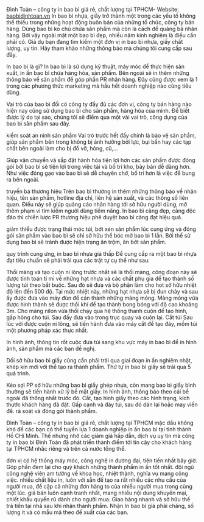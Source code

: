 Đình Toàn – công ty in bao bì giá rẻ, chất lượng tại TPHCM- Website: <a href="https://baobidinhtoan.vn/">baobidinhtoan.vn</a>
In bao bì nhựa, giấy trở thành một trong các yếu tố không thể thiếu trong những hoạt động buôn bán của những tổ chức, công ty bán hàng. Dùng bao bì ko chủ chứa sản phẩm mà còn là cách để quảng bá nhãn hàng. Bởi vậy ngoài mặt một bao bì đẹp, nhiều năm kinh nghiệm là điều cần phải có. Giả dụ bạn đang tìm kiếm một đơn vị in bao bì nhựa, giấy chất lượng, uy tín. Hãy tham khảo những thông báo mà chúng tôi cung cấp sau đây.

In bao bì là gì?
In bao bì là sử dụng kỹ thuật, máy móc để thực hiện sản xuất, in ấn bao bì chứa hàng hóa, sản phẩm. Bên ngoài sẽ in thêm những thông báo về sản phẩm để góp phần PR nhãn hàng. Đây cũng được xem là 1 trong các phương thức marketing mà hầu hết doanh nghiệp nào cũng tiêu dùng.

Vai trò của bao bì đối có công ty
đầy đủ các đơn vị, công ty bán hàng nào hiện nay cũng sử dụng bao bì cho sản phẩm, hàng hóa của mình. Để biết được lý do tại sao, chúng tôi sẽ điểm qua một vài vai trò, công dụng của bao bì sản phẩm sau đây.

kiểm soát an ninh sản phẩm
Vai trò trước hết đấy chính là bảo vệ sản phẩm, giúp sản phẩm bên trong không bị ảnh hưởng bởi lực, bụi bẩn hay các tạp chất bên ngoài làm cho bị đổ vỡ, hỏng, cũ,…

Giúp vận chuyển và sắp đặt hành hóa tiện lợi hơn
các sản phẩm được đóng gói bởi bao bì sẽ tiện lợi trong việc tải và bố trí kho, bày bán dễ dàng hơn. Như việc đóng gạo vào bao bì sẽ dễ chuyên chở, bố trí hơn là việc để bung ra bên ngoài.

truyền bá thương hiệu
Trên bao bì thường in thêm những thông báo về nhãn hiệu, tên sản phẩm, hotline địa chỉ, liên hệ sản xuất, và các thông số liên quan. Điều này sẽ giúp quảng cáo nhãn hàng tới sở hữu người dùng, mở thêm phạm vi tìm kiếm người dùng tiềm năng. In bao bì càng đẹp, càng độc đáo thì chiến lược PR thương hiệu phê duyệt bao bì càng đạt hiệu quả.

giảm thiểu được trạng thái móc túi, bớt xén sản phẩm
lúc cung ứng và đóng gói sản phẩm vào bao bì sẽ chỉ sở hữu thể bóc mở bao bì 1 lần. Bởi thế sử dụng bao bì sẽ tránh được hiện trạng ăn trộm, ăn bớt sản phẩm.

quy trình cung ứng, in bao bì nhựa giá thấp
Để cung cấp ra một bao bì nhựa đạt tiêu chuẩn sẽ phải trải qua các trật tự cụ thể như sau:

Thổi màng và tạo cuộn ni lông
trước nhất sẽ là thổi màng, công đoạn này sẽ được tính toán tỉ mỉ về những hạt nhựa và các chất phụ gia để tạo thành số lượng túi theo bắt buộc.
Sau đó sẽ đưa và bộ phận làm cho hot sở hữu nhiệt độ lên đến 500 độ. Tại mức nhiệt này, những hạt nhựa sẽ bị đun chảy và sau ấy được đưa vào máy đùn để cán thành những màng mỏng.
Màng mỏng vừa được hình thành sẽ được thổi khí để tạo thành bong bóng với độ cao khoảng 3m.
Cho màng nilon vừa thổi chạy qua hệ thống thanh cuộn để tạo hình, gấp hông cho túi. Sau đấy đưa vào trong trục quay và cuộn lại.
Cắt túi
Sau lúc với được cuộn ni lông, sẽ tiến hành đưa vào máy cắt để tạo đáy, mồm túi một phương pháp xác thực nhất.

In hình ảnh, thông tin
rốt cuộc đưa túi sang khu vực máy in bao bì để in hình ảnh, sản phẩm mà các bạn đề nghị.

Dối sở hữu bao bì giấy cũng cần phải trải qua giai đoạn in ấn nghiêm nhặt, khép kín mới với thể tạo ra thành phẩm. Thứ tự in bao bì giấy sẽ trải qua 5 quá trình.

Kéo sợi PP sở hữu những bao bì giấy ghép nhựa, còn mang bao bì giấy bình thường sẽ tiến hành xử lý bề mặt giấy.
In hình ảnh, thông báo theo cái bề ngoài đã thống nhất trước đó.
Cắt, tạo hình giấy theo các hình trạng, kích thước khách hàng đã đặt.
Gấp cạnh và đáy túi, sau đó dán lại hoặc may viền đế.
rà soát và đóng gói thành phẩm.

Đình Toàn – công ty in bao bì giá rẻ, chất lượng tại TPHCM
mặc dầu không khó để các bạn có thể tuyển lựa 1 doanh nghiệp in ấn bao bì tại tỉnh thành Hồ CHí Minh. Thế nhưng nhờ các giảm giá hấp dẫn, dịch vụ uy tín mà công ty in bao bì Đình Toàn đã phát triển thành điểm tới tin cậy cho khách hàng tại TPHCM nhắc riêng và trên cả nước tổng thể.

đơn vị có hệ thống máy móc, công nghệ in đương đại, tiên tiến nhất bây giờ. Góp phần đem lại cho quý khách những thành phẩm in ấn tốt nhất.
đội ngũ công nghệ viên am tường về khoa học, nhiệt thành, nghĩa vụ mang công việc.
nhiều chất liệu in, luôn với sẵn để tạo ra rất nhiều các nhu cầu của người mua, đề cập cả những đơn hàng to của nhiều người mua trong cùng một lúc.
giá bán luôn cạnh tranh nhất, mang nhiều nội dung khuyến mại, chiết khấu quyến rũ dành cho người mua.
Giao hàng nhanh và sở hữu thể trả tiền tại nhà sau khi nhận thành phẩm.
Nhận In bao bì giá phải chăng, số lượng ít và có mẫu mã theo đề xuất của các bạn.
